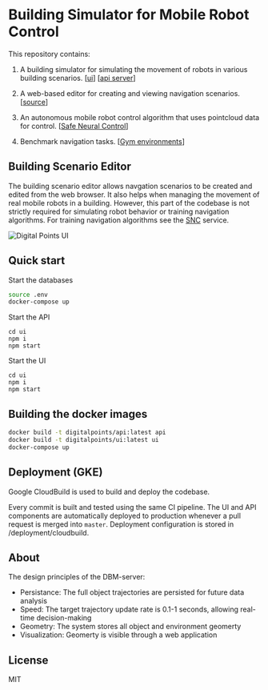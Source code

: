 # Building Simulator for Mobile Robot Control

This repository contains:
1) A building simulator for simulating the movement of robots in various building scenarios. [[ui](ui)] [[api server](api)]

2) A web-based editor for creating and viewing navigation scenarios. [[source](ui)]

3) An autonomous mobile robot control algorithm that uses pointcloud data for control. [[Safe Neural Control](services/auto)]

4) Benchmark navigation tasks. [[Gym environments](services/auto/src/environment)]


## Building Scenario Editor

The building scenario editor allows navgation scenarios to be created and edited from the web browser. It also helps when managing the movement of real mobile robots in a building. However, this part of the codebase is not strictly required for simulating robot behavior or training navigation algorithms. For training navigation algorithms see the [SNC](services/auto) service.

![Digital Points UI](https://raw.githubusercontent.com/maxkferg/safe-neural-control/master/docs/screenshot.png)

## Quick start

Start the databases
```sh
source .env
docker-compose up
```

Start the API
```
cd ui
npm i
npm start
```

Start the UI
```
cd ui
npm i
npm start
```


## Building the docker images
```sh
docker build -t digitalpoints/api:latest api
docker build -t digitalpoints/ui:latest ui
docker-compose up
```


## Deployment (GKE)

Google CloudBuild is used to build and deploy the codebase.

Every commit is built and tested using the same CI pipeline. The UI and API components are automatically deployed to production whenever a pull request is merged into `master`. Deployment configuration is stored in /deployment/cloudbuild.


## About
The design principles of the DBM-server:
* Persistance: The full object trajectories are persisted for future data analysis
* Speed: The target trajectory update rate is 0.1-1 seconds, allowing real-time decision-making
* Geometry: The system stores all object and environment geomerty
* Visualization: Geomerty is visible through a web application

## License
MIT
